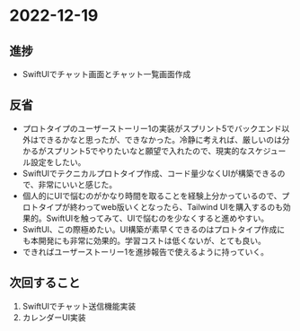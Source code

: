 # 2022-12-19

## 進捗
- SwiftUIでチャット画面とチャット一覧画面作成

## 反省
- プロトタイプのユーザーストーリー1の実装がスプリント5でバックエンド以外はできるかなと思ったが、できなかった。冷静に考えれば、厳しいのは分かるがスプリント5でやりたいなと願望で入れたので、現実的なスケジュール設定をしたい。
- SwiftUIでテクニカルプロトタイプ作成、コード量少なくUIが構築できるので、非常にいいと感じた。
- 個人的にUIで悩むのがかなり時間を取ることを経験上分かっているので、プロトタイプが終わってweb版いくとなったら、Tailwind UIを購入するのも効果的。SwiftUIを触ってみて、UIで悩むのを少なくすると進めやすい。
- SwiftUI、この際極めたい。UI構築が素早くできるのはプロトタイプ作成にも本開発にも非常に効果的。学習コストは低くないが、とても良い。
- できればユーザーストーリー1を進捗報告で使えるように持っていく。

## 次回すること
1. SwiftUIでチャット送信機能実装
2. カレンダーUI実装
